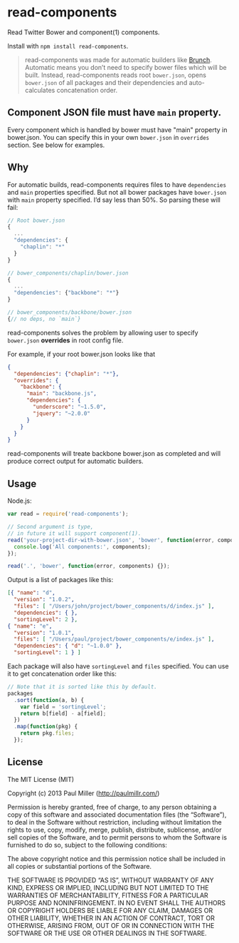 # read-components

Read Twitter Bower and component(1) components.

Install with `npm install read-components`.

> read-components was made for automatic builders like [Brunch](http://brunch.io).
Automatic means you don’t need to specify bower files which will be built.
Instead, read-components reads root `bower.json`, opens `bower.json` of
all packages and their dependencies and auto-calculates concatenation order.

## Component JSON file must have `main` property.

Every component which is handled by bower must have "main" property in bower.json. You can specify this in your own `bower.json` in `overrides` section. See below for examples.

## Why

For automatic builds, read-components requires files to have `dependencies` and `main` properties specified.
But not all bower packages have `bower.json` with `main` property specified.
I’d say less than 50%. So parsing these will fail:

```js
// Root bower.json
{
  ...
  "dependencies": {
    "chaplin": "*"
  }
}

// bower_components/chaplin/bower.json
{
  ...
  "dependencies": {"backbone": "*"}
}

// bower_components/backbone/bower.json
{// no deps, no `main`}
```

read-components solves the problem by allowing user to specify `bower.json`
**overrides** in root config file.

For example, if your root bower.json looks like that

```json
{
  "dependencies": {"chaplin": "*"},
  "overrides": {
    "backbone": {
      "main": "backbone.js",
      "dependencies": {
        "underscore": "~1.5.0",
        "jquery": "~2.0.0"
      }
    }
  }
}
```

read-components will treate backbone bower.json as completed and will produce
correct output for automatic builders.

## Usage

Node.js:

```javascript
var read = require('read-components');

// Second argument is type,
// in future it will support component(1).
read('your-project-dir-with-bower.json', 'bower', function(error, components) {
  console.log('All components:', components);
});

read('.', 'bower', function(error, components) {});
```

Output is a list of packages like this:

```json
[{ "name": "d",
  "version": "1.0.2",
  "files": [ "/Users/john/project/bower_components/d/index.js" ],
  "dependencies": { },
  "sortingLevel": 2 },
{ "name": "e",
  "version": "1.0.1",
  "files": [ "/Users/paul/project/bower_components/e/index.js" ],
  "dependencies": { "d": "~1.0.0" },
  "sortingLevel": 1 } ]
```

Each package will also have `sortingLevel` and `files` specified.
You can use it to get concatenation order like this:

```javascript
// Note that it is sorted like this by default.
packages
  .sort(function(a, b) {
    var field = 'sortingLevel';
    return b[field] - a[field];
  })
  .map(function(pkg) {
    return pkg.files;
  });
```

## License

The MIT License (MIT)

Copyright (c) 2013 Paul Miller (http://paulmillr.com/)

Permission is hereby granted, free of charge, to any person obtaining a copy
of this software and associated documentation files (the “Software”), to deal
in the Software without restriction, including without limitation the rights
to use, copy, modify, merge, publish, distribute, sublicense, and/or sell
copies of the Software, and to permit persons to whom the Software is
furnished to do so, subject to the following conditions:

The above copyright notice and this permission notice shall be included in
all copies or substantial portions of the Software.

THE SOFTWARE IS PROVIDED “AS IS”, WITHOUT WARRANTY OF ANY KIND, EXPRESS OR
IMPLIED, INCLUDING BUT NOT LIMITED TO THE WARRANTIES OF MERCHANTABILITY,
FITNESS FOR A PARTICULAR PURPOSE AND NONINFRINGEMENT. IN NO EVENT SHALL THE
AUTHORS OR COPYRIGHT HOLDERS BE LIABLE FOR ANY CLAIM, DAMAGES OR OTHER
LIABILITY, WHETHER IN AN ACTION OF CONTRACT, TORT OR OTHERWISE, ARISING FROM,
OUT OF OR IN CONNECTION WITH THE SOFTWARE OR THE USE OR OTHER DEALINGS IN
THE SOFTWARE.
